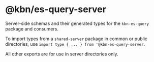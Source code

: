 # @kbn/es-query-server

Server-side schemas and their generated types for the `kbn-es-query` package and consumers.

To import types from a `shared-server` package in common or public directories, use `import type { ... } from '@kbn-es-query-server`.

All other exports are for use in server directories only.
